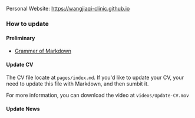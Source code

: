 Personal Website: https://wangjiaqi-clinic.github.io

### How to update

#### Preliminary

- [Grammer of Markdown](https://www.jianshu.com/p/191d1e21f7ed)

#### Update CV

The CV file locate at `pages/index.md`. If you'd like to update your CV, your need to update this file with Markdown, and then sumbit it.

For more information, you can download the video at `videos/Update-CV.mov`

#### Update News